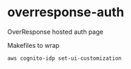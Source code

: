 # overresponse-auth
OverResponse hosted auth page

Makefiles to wrap

```
aws cognito-idp set-ui-customization
```
